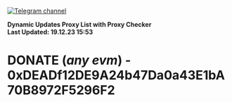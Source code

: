 [![Telegram channel](https://img.shields.io/endpoint?url=https://runkit.io/damiankrawczyk/telegram-badge/branches/master?url=https://t.me/n4z4v0d)](https://t.me/n4z4v0d) 

**Dynamic Updates Proxy List with Proxy Checker**  
**Last Updated: 19.12.23 15:53**

# DONATE (_any evm_) - 0xDEADf12DE9A24b47Da0a43E1bA70B8972F5296F2

